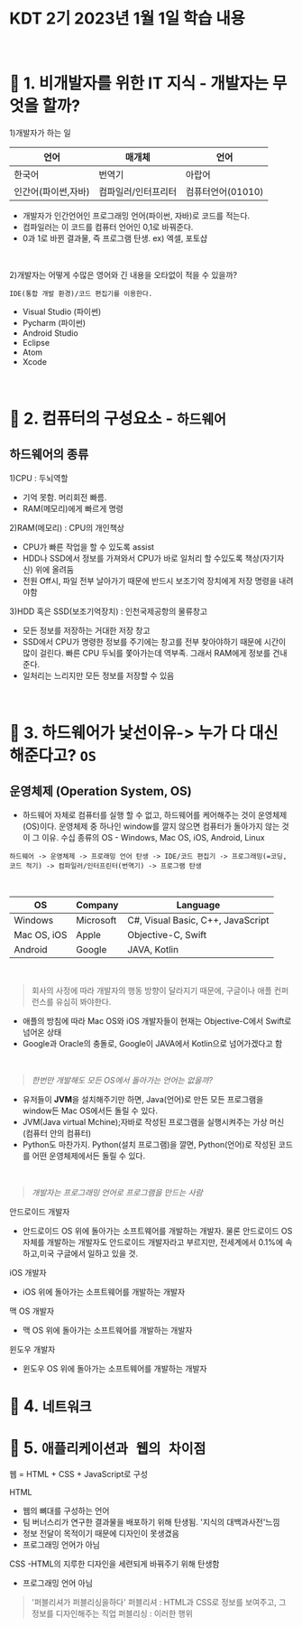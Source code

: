 # KDT 2기 2023년 1월 1일 학습 내용

<br>

# 🎨 1. 비개발자를 위한 IT 지식 - 개발자는 무엇을 할까? 

1)개발자가 하는 일

|언어|매개체|언어|
|---|---|---|
|한국어|번역기|아랍어|
|인간어(파이썬,자바)|컴파일러/인터프리터|컴퓨터언어(01010)|

- 개발자가 인간언어인 프로그래밍 언어(파이썬, 자바)로 코드를 적는다.
- 컴파일러는 이 코드를 컴퓨터 언어인 0,1로 바꿔준다. 
- 0과 1로 바뀐 결과물, 즉 프로그램 탄생. ex) 엑셀, 포토샵

<br>

2)개발자는 어떻게 수많은 영어와 긴 내용을 오타없이 적을 수 있을까?

`IDE(통합 개발 환경)/코드 편집기를 이용한다.`

- Visual Studio (파이썬)
- Pycharm (파이썬)
- Android Studio
- Eclipse
- Atom
- Xcode

<br>

# 🎨 2. 컴퓨터의 구성요소 - `하드웨어`

## 하드웨어의 종류

1)CPU : 두뇌역할
- 기억 못함. 머리회전 빠름.
- RAM(메모리)에게 빠르게 명령

2)RAM(메모리) : CPU의 개인책상
- CPU가 빠른 작업을 할 수 있도록 assist
- HDD나 SSD에서 정보를 가져와서 CPU가 바로 일처리 할 수있도록 책상(자기자신) 위에 올려둠
- 전원 Off시, 파일 전부 날아가기 때문에 반드시 보조기억 장치에게 저장 명령을 내려야함

3)HDD 혹은 SSD(보조기억장치) : 인천국제공항의 물류창고
- 모든 정보를 저장하는 거대한 저장 창고
- SSD에서 CPU가 명령한 정보를 주기에는 창고를 전부 찾아야하기 때문에 시간이 많이 걸린다. 빠른 CPU 두뇌를 쫓아가는데 역부족. 그래서 RAM에게 정보를 건내준다.
- 일처리는 느리지만 모든 정보를 저장할 수 있음

<br>

# 🎨 3. 하드웨어가 낯선이유-> 누가 다 대신 해준다고? `OS`

## 운영체제 (Operation System, OS)

- 하드웨어 자체로 컴퓨터를 실행 할 수 없고, 하드웨어를 케어해주는 것이 운영체제(OS)이다. 운영체제 중 하나인 window를 깔지 않으면 컴퓨터가 돌아가지 않는 것이 그 이유. 수십 종류의 OS - Windows, Mac OS, iOS, Android, Linux

`하드웨어 -> 운영체제 -> 프로래밍 언어 탄생 -> IDE/코드 편집기 -> 프로그래밍(=코딩, 코드 적기) -> 컴파일러/인터프린터(번역기) -> 프로그램 탄생`

<br>

|OS|Company|Language|
|-|-|-|
|Windows| Microsoft | C#, Visual Basic, C++, JavaScript|
|Mac OS, iOS|Apple|Objective-C, Swift|
|Android|Google|JAVA, Kotlin|

<br>

> 회사의 사정에 따라 개발자의 행동 방향이 달라지기 때문에, 구글이나 애플 컨퍼런스를 유심히 봐야한다.

- 애플의 방침에 따라 Mac OS와 iOS 개발자들이 현재는 Objective-C에서 Swift로 넘어온 상태
- Google과 Oracle의 충돌로, Google이 JAVA에서 Kotlin으로 넘어가겠다고 함

<br>

> *한번만 개발해도 모든 OS에서 돌아가는 언어는 없을까?*

- 유저들이 **JVM**을 설치해주기만 하면, Java(언어)로 만든 모든 프로그램을 window든 Mac OS에서든 돌릴 수 있다.
- JVM(Java virtual Mchine);자바로 작성된 프로그램을 실행시켜주는 가상 머신(컴퓨터 안의 컴퓨터)
- Python도 마찬가지. Python(설치 프로그램)을 깔면, Python(언어)로 작성된 코드를 어떤 운영체제에서든 돌릴 수 있다.

<br>

> *개발자는 프로그래밍 언어로 프로그램을 만드는 사람*

안드로이드 개발자
- 안드로이드 OS 위에 돌아가는 소프트웨어를 개발하는 개발자. 물론 안드로이드 OS 자체를 개발하는 개발자도 안드로이드 개발자라고 부르지만, 전세계에서 0.1%에 속하고,미국 구글에서 일하고 있을 것.


iOS 개발자
- iOS 위에 돌아가는 소프트웨어를 개발하는 개발자

맥 OS 개발자
- 맥 OS 위에 돌아가는 소프트웨어를 개발하는 개발자

윈도우 개발자
- 윈도우 OS 위에 돌아가는 소프트웨어를 개발하는 개발자



# 🎨 4. `네트워크`




# 🎨 5. `애플리케이션과 웹의 차이점`


웹 = HTML + CSS + JavaScript로 구성

HTML
- 웹의 뼈대를 구성하는 언어
- 팀 버너스리가 연구한 결과물을 배포하기 위해 탄생됨. '지식의 대백과사전'느낌
- 정보 전달이 목적이기 때문에 디자인이 못생겼음
- 프로그래밍 언어가 아님

CSS
-HTML의 지루한 디자인을 세련되게 바꿔주기 위해 탄생함
- 프로그래밍 언어 아님

> '퍼블리셔가 퍼블리싱을하다'
퍼블리셔 : HTML과 CSS로 정보를 보여주고, 그 정보를 디자인해주는 직업
퍼블리싱 : 이러한 행위






